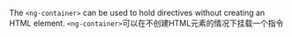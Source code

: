 The `<ng-container>` can be used to hold directives without creating an HTML element.
`<ng-container>`可以在不创建HTML元素的情况下挂载一个指令
